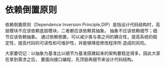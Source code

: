 # 依赖倒置原则

依赖倒置原则（Dependence Inversion Principle,DIP）是指设计代码结构时，高层模块不应该依赖底层模块，二者都应该依赖其抽象。
抽象不应该依赖细节；细节应该依赖抽象。
通过依赖倒置，可以减少类与类之间的耦合性，提高系统的稳定性，提高代码的可读性和可维护性，并能够降低修改程序所 造成的风险。

大家要切记：以抽象为基准比以细节为基准搭建起来的架构要稳定得多，因此大家在拿到需求之后， 要面向接口编程，先顶层再细节来设计代码结构。